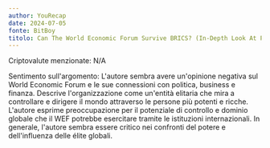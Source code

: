 ```yaml
---
author: YouRecap
date: 2024-07-05
fonte: BitBoy
titolo: Can The World Economic Forum Survive BRICS? (In-Depth Look At Past and Future of Klaus Schwab’s WEF)
---
```


Criptovalute menzionate: N/A

Sentimento sull'argomento: L'autore sembra avere un'opinione negativa sul World Economic Forum e le sue connessioni con politica, business e finanza. Descrive l'organizzazione come un'entità elitaria che mira a controllare e dirigere il mondo attraverso le persone più potenti e ricche. L'autore esprime preoccupazione per il potenziale di controllo e dominio globale che il WEF potrebbe esercitare tramite le istituzioni internazionali. In generale, l'autore sembra essere critico nei confronti del potere e dell'influenza delle élite globali.
